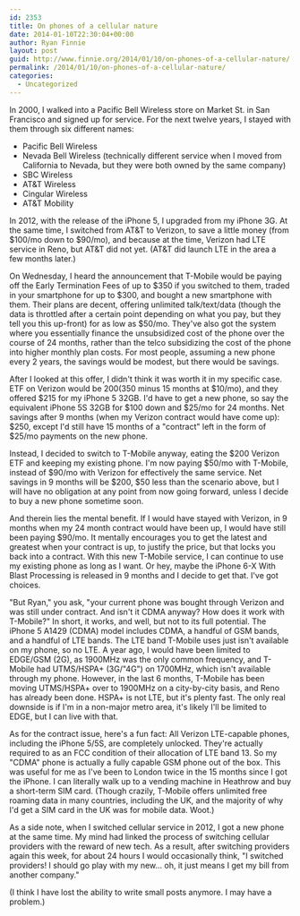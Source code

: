 ```yaml
---
id: 2353
title: On phones of a cellular nature
date: 2014-01-10T22:30:04+00:00
author: Ryan Finnie
layout: post
guid: http://www.finnie.org/2014/01/10/on-phones-of-a-cellular-nature/
permalink: /2014/01/10/on-phones-of-a-cellular-nature/
categories:
  - Uncategorized
---
```

In 2000, I walked into a Pacific Bell Wireless store on Market St. in San Francisco and signed up for service. For the next twelve years, I stayed with them through six different names:

  * Pacific Bell Wireless
  * Nevada Bell Wireless (technically different service when I moved from California to Nevada, but they were both owned by the same company)
  * SBC Wireless
  * AT&T Wireless
  * Cingular Wireless
  * AT&T Mobility

In 2012, with the release of the iPhone 5, I upgraded from my iPhone 3G. At the same time, I switched from AT&T to Verizon, to save a little money (from $100/mo down to $90/mo), and because at the time, Verizon had LTE service in Reno, but AT&T did not yet. (AT&T did launch LTE in the area a few months later.)

On Wednesday, I heard the announcement that T-Mobile would be paying off the Early Termination Fees of up to $350 if you switched to them, traded in your smartphone for up to $300, and bought a new smartphone with them. Their plans are decent, offering unlimited talk/text/data (though the data is throttled after a certain point depending on what you pay, but they tell you this up-front) for as low as $50/mo. They've also got the system where you essentially finance the unsubsidized cost of the phone over the course of 24 months, rather than the telco subsidizing the cost of the phone into higher monthly plan costs. For most people, assuming a new phone every 2 years, the savings would be modest, but there would be savings.

After I looked at this offer, I didn't think it was worth it in my specific case. ETF on Verizon would be $200 ($350 minus 15 months at $10/mo), and they offered $215 for my iPhone 5 32GB. I'd have to get a new phone, so say the equivalent iPhone 5S 32GB for $100 down and $25/mo for 24 months. Net savings after 9 months (when my Verizon contract would have come up): $250, except I'd still have 15 months of a "contract" left in the form of $25/mo payments on the new phone.

Instead, I decided to switch to T-Mobile anyway, eating the $200 Verizon ETF and keeping my existing phone. I'm now paying $50/mo with T-Mobile, instead of $90/mo with Verizon for effectively the same service. Net savings in 9 months will be $200, $50 less than the scenario above, but I will have no obligation at any point from now going forward, unless I decide to buy a new phone sometime soon.

And therein lies the mental benefit. If I would have stayed with Verizon, in 9 months when my 24 month contract would have been up, I would have still been paying $90/mo. It mentally encourages you to get the latest and greatest when your contract is up, to justify the price, but that locks you back into a contract. With this new T-Mobile service, I can continue to use my existing phone as long as I want. Or hey, maybe the iPhone 6-X With Blast Processing is released in 9 months and I decide to get that. I've got choices.

"But Ryan," you ask, "your current phone was bought through Verizon and was still under contract. And isn't it CDMA anyway? How does it work with T-Mobile?" In short, it works, and well, but not to its full potential. The iPhone 5 A1429 (CDMA) model includes CDMA, a handful of GSM bands, and a handful of LTE bands. The LTE band T-Mobile uses just isn't available on my phone, so no LTE. A year ago, I would have been limited to EDGE/GSM (2G), as 1900MHz was the only common frequency, and T-Mobile had UTMS/HSPA+ (3G/"4G") on 1700MHz, which isn't available through my phone. However, in the last 6 months, T-Mobile has been moving UTMS/HSPA+ over to 1900MHz on a city-by-city basis, and Reno has already been done. HSPA+ is not LTE, but it's plenty fast. The only real downside is if I'm in a non-major metro area, it's likely I'll be limited to EDGE, but I can live with that.

As for the contract issue, here's a fun fact: All Verizon LTE-capable phones, including the iPhone 5/5S, are completely unlocked. They're actually required to as an FCC condition of their allocation of LTE band 13. So my "CDMA" phone is actually a fully capable GSM phone out of the box. This was useful for me as I've been to London twice in the 15 months since I got the iPhone. I can literally walk up to a vending machine in Heathrow and buy a short-term SIM card. (Though crazily, T-Mobile offers unlimited free roaming data in many countries, including the UK, and the majority of why I'd get a SIM card in the UK was for mobile data. Woot.)

As a side note, when I switched cellular service in 2012, I got a new phone at the same time. My mind had linked the process of switching cellular providers with the reward of new tech. As a result, after switching providers again this week, for about 24 hours I would occasionally think, "I switched providers! I should go play with my new... oh, it just means I get my bill from another company."

(I think I have lost the ability to write small posts anymore. I may have a problem.)
